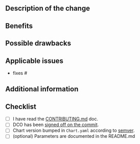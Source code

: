 ## Description of the change

<!-- Describe the scope of your change - i.e. what the change does. -->

## Benefits

<!-- What benefits will be realized by the code change? -->

## Possible drawbacks

<!-- Describe any known limitations with your change -->

## Applicable issues

<!-- Enter any applicable Issues here (You can reference an issue using #) -->
- fixes #

## Additional information

<!-- If there's anything else that's important and relevant to your pull request, mention that information here.-->

## Checklist <!-- [Place an '[X]' (no spaces) in all applicable fields. Please remove unrelated fields.] -->

- [ ] I have read the [CONTRIBUTING.md](https://github.com/nextcloud/helm/blob/main/CONTRIBUTING.md#pull-requests) doc.
- [ ] DCO has been [signed off on the commit](https://docs.github.com/en/github/authenticating-to-github/signing-commits).
- [ ] Chart version bumped in `Chart.yaml` according to [semver](http://semver.org/).
- [ ] (optional) Parameters are documented in the README.md
